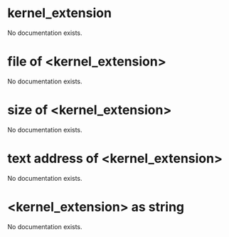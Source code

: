 # kernel_extension

No documentation exists.

# file of &lt;kernel_extension&gt;

No documentation exists.

# size of &lt;kernel_extension&gt;

No documentation exists.

# text address of &lt;kernel_extension&gt;

No documentation exists.

# &lt;kernel_extension&gt; as string

No documentation exists.

